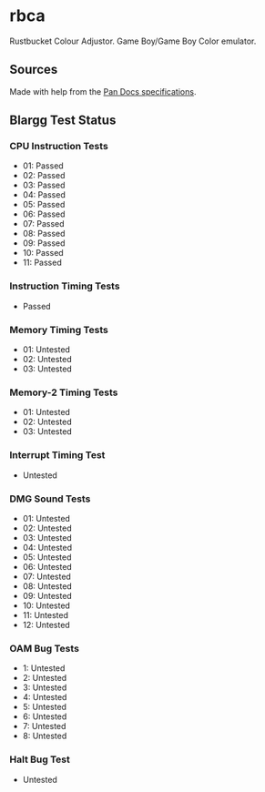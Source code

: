# rbca

Rustbucket Colour Adjustor. Game Boy/Game Boy Color emulator.

## Sources

Made with help from the [Pan Docs specifications](http://bgb.bircd.org/pandocs.htm#cgbregisters).

## Blargg Test Status

### CPU Instruction Tests

- 01: Passed
- 02: Passed
- 03: Passed
- 04: Passed
- 05: Passed
- 06: Passed
- 07: Passed
- 08: Passed
- 09: Passed
- 10: Passed
- 11: Passed

### Instruction Timing Tests

- Passed

### Memory Timing Tests

- 01: Untested
- 02: Untested
- 03: Untested

### Memory-2 Timing Tests

- 01: Untested
- 02: Untested
- 03: Untested

### Interrupt Timing Test

- Untested

### DMG Sound Tests

- 01: Untested
- 02: Untested
- 03: Untested
- 04: Untested
- 05: Untested
- 06: Untested
- 07: Untested
- 08: Untested
- 09: Untested
- 10: Untested
- 11: Untested
- 12: Untested

### OAM Bug Tests

- 1: Untested
- 2: Untested
- 3: Untested
- 4: Untested
- 5: Untested
- 6: Untested
- 7: Untested
- 8: Untested

### Halt Bug Test

- Untested
